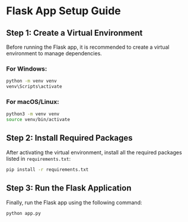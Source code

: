 
# Flask App Setup Guide

## Step 1: Create a Virtual Environment

Before running the Flask app, it is recommended to create a virtual environment to manage dependencies.

### For Windows:
```bash
python -m venv venv
venv\Scripts\activate
```

### For macOS/Linux:
```bash
python3 -m venv venv
source venv/bin/activate
```

## Step 2: Install Required Packages

After activating the virtual environment, install all the required packages listed in `requirements.txt`:

```bash
pip install -r requirements.txt
```

## Step 3: Run the Flask Application

Finally, run the Flask app using the following command:

```bash
python app.py
```
